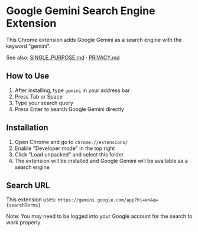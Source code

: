 # Google Gemini Search Engine Extension

This Chrome extension adds Google Gemini as a search engine with the keyword "gemini".

See also: [SINGLE_PURPOSE.md](./SINGLE_PURPOSE.md) · [PRIVACY.md](./PRIVACY.md)

## How to Use

1. After installing, type `gemini` in your address bar
2. Press Tab or Space
3. Type your search query
4. Press Enter to search Google Gemini directly

## Installation

1. Open Chrome and go to `chrome://extensions/`
2. Enable "Developer mode" in the top right
3. Click "Load unpacked" and select this folder
4. The extension will be installed and Google Gemini will be available as a search engine

## Search URL

This extension uses: `https://gemini.google.com/app?hl=en&q={searchTerms}`

Note: You may need to be logged into your Google account for the search to work properly.